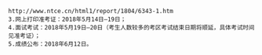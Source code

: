     http://www.ntce.cn/html1/report/1804/6343-1.htm
    3.网上打印准考证：2018年5月14日—19日；
    4.面试考试：2018年5月19日—20日（考生人数较多的考区考试结束日期将顺延，具体考试时间见准考证）；
    5.成绩公布：2018年6月12日。